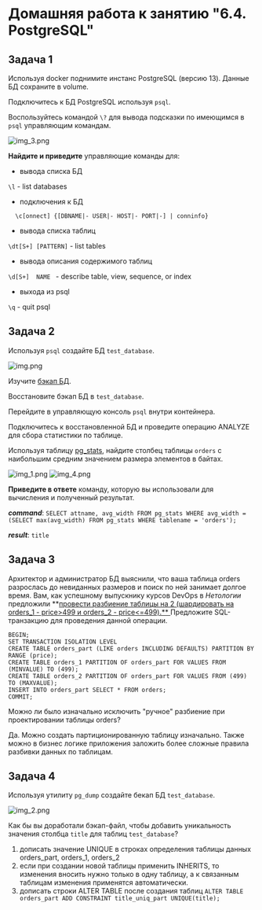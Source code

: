 # Домашняя работа к занятию "6.4. PostgreSQL"

## Задача 1

Используя docker поднимите инстанс PostgreSQL (версию 13). Данные БД сохраните в volume.

Подключитесь к БД PostgreSQL используя `psql`.

Воспользуйтесь командой `\?` для вывода подсказки по имеющимся в `psql` управляющим командам.

![img_3.png](img_3.png)

**Найдите и приведите** управляющие команды для:
- вывода списка БД

`\l` - list databases

- подключения к БД

```dbn-psql
  \c[onnect] {[DBNAME|- USER|- HOST|- PORT|-] | conninfo}
```                     

- вывода списка таблиц

`\dt[S+] [PATTERN]` - list tables

- вывода описания содержимого таблиц

`\d[S+]  NAME ` - describe table, view, sequence, or index

- выхода из psql

`\q` - quit psql

## Задача 2

Используя `psql` создайте БД `test_database`.

![img.png](img.png)

Изучите [бэкап БД](https://github.com/netology-code/virt-homeworks/tree/master/06-db-04-postgresql/test_data).

Восстановите бэкап БД в `test_database`.

Перейдите в управляющую консоль `psql` внутри контейнера.

Подключитесь к восстановленной БД и проведите операцию ANALYZE для сбора статистики по таблице.

Используя таблицу [pg_stats](https://postgrespro.ru/docs/postgresql/12/view-pg-stats), 
найдите столбец таблицы `orders` с наибольшим средним значением размера элементов в байтах.

![img_1.png](img_1.png)
![img_4.png](img_4.png)

**Приведите в ответе** команду, которую вы использовали для вычисления и полученный результат.

***command***: `SELECT attname, avg_width FROM pg_stats WHERE avg_width = (SELECT max(avg_width) FROM pg_stats WHERE tablename = 'orders');`

***result***: `title`

## Задача 3

Архитектор и администратор БД выяснили, что ваша таблица orders разрослась до невиданных размеров и
поиск по ней занимает долгое время. Вам, как успешному выпускнику курсов DevOps в *Нетологии* предложили
**[провести разбиение таблицы на 2 (шардировать на orders_1 - price>499 и orders_2 - price<=499).**
]()
Предложите SQL-транзакцию для проведения данной операции.

```dbn-psql
BEGIN;
SET TRANSACTION ISOLATION LEVEL
CREATE TABLE orders_part (LIKE orders INCLUDING DEFAULTS) PARTITION BY RANGE (price);
CREATE TABLE orders_1 PARTITION OF orders_part FOR VALUES FROM (MINVALUE) TO (499);
CREATE TABLE orders_2 PARTITION OF orders_part FOR VALUES FROM (499) TO (MAXVALUE);
INSERT INTO orders_part SELECT * FROM orders;
COMMIT;
```

Можно ли было изначально исключить "ручное" разбиение при проектировании таблицы orders?

Да. Можно создать партиционированную таблицу изначально. Также можно в бизнес логике приложения заложить более сложные правила 
разбивки данных по таблицам.  

## Задача 4

Используя утилиту `pg_dump` создайте бекап БД `test_database`.

![img_2.png](img_2.png)

Как бы вы доработали бэкап-файл, чтобы добавить уникальность значения столбца `title` для таблиц `test_database`?


1) дописать значение UNIQUE в строках определения таблицы данных orders_part, orders_1, orders_2
2) если при создании новой таблицы применить INHERITS, то изменения вносить нужно только в одну таблицу, а к связанным таблицам изменения применятся автоматически.
3) дописать строки ALTER TABLE после создания таблиц `ALTER TABLE orders_part ADD CONSTRAINT title_uniq_part UNIQUE(title);` 
